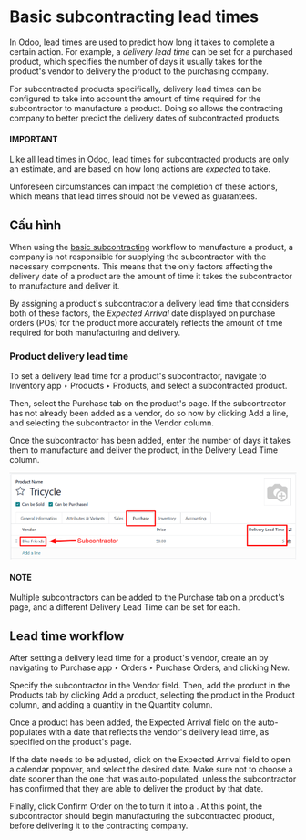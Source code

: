 # Basic subcontracting lead times

In Odoo, lead times are used to predict how long it takes to complete a certain action. For example,
a *delivery lead time* can be set for a purchased product, which specifies the number of days it
usually takes for the product's vendor to delivery the product to the purchasing company.

For subcontracted products specifically, delivery lead times can be configured to take into account
the amount of time required for the subcontractor to manufacture a product. Doing so allows the
contracting company to better predict the delivery dates of subcontracted products.

#### IMPORTANT
Like all lead times in Odoo, lead times for subcontracted products are only an estimate, and are
based on how long actions are *expected* to take.

Unforeseen circumstances can impact the completion of these actions, which means that lead times
should not be viewed as guarantees.

## Cấu hình

When using the [basic subcontracting](subcontracting_basic.md) workflow to manufacture a product,
a company is not responsible for supplying the subcontractor with the necessary components. This
means that the only factors affecting the delivery date of a product are the amount of time it takes
the subcontractor to manufacture and deliver it.

By assigning a product's subcontractor a delivery lead time that considers both of these factors,
the *Expected Arrival* date displayed on purchase orders (POs) for the product more accurately
reflects the amount of time required for both manufacturing and delivery.

### Product delivery lead time

To set a delivery lead time for a product's subcontractor, navigate to Inventory app
‣ Products ‣ Products, and select a subcontracted product.

Then, select the Purchase tab on the product's page. If the subcontractor has not
already been added as a vendor, do so now by clicking Add a line, and selecting the
subcontractor in the Vendor column.

Once the subcontractor has been added, enter the number of days it takes them to manufacture and
deliver the product, in the Delivery Lead Time column.

![The Delivery Lead Time field for a subcontractor, on the Purchase tab of a product page.](../../../../.gitbook/assets/delivery-lead-time.png)

#### NOTE
Multiple subcontractors can be added to the Purchase tab on a product's page, and a
different Delivery Lead Time can be set for each.

## Lead time workflow

After setting a delivery lead time for a product's vendor, create an  by navigating to
Purchase app ‣ Orders ‣ Purchase Orders, and clicking New.

Specify the subcontractor in the Vendor field. Then, add the product in the
Products tab by clicking Add a product, selecting the product in the
Product column, and adding a quantity in the Quantity column.

Once a product has been added, the Expected Arrival field on the  auto-populates
with a date that reflects the vendor's delivery lead time, as specified on the product's page.

If the date needs to be adjusted, click on the Expected Arrival field to open a calendar
popover, and select the desired date. Make sure not to choose a date sooner than the one that was
auto-populated, unless the subcontractor has confirmed that they are able to deliver the product by
that date.

Finally, click Confirm Order on the  to turn it into a . At this point, the
subcontractor should begin manufacturing the subcontracted product, before delivering it to the
contracting company.
